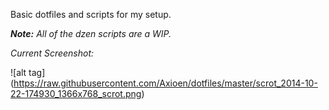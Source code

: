 Basic dotfiles and scripts for my setup.

***Note:*** *All of the dzen scripts are a WIP.*

*Current Screenshot:*

![alt tag] (https://raw.githubusercontent.com/Axioen/dotfiles/master/scrot_2014-10-22-174930_1366x768_scrot.png)
